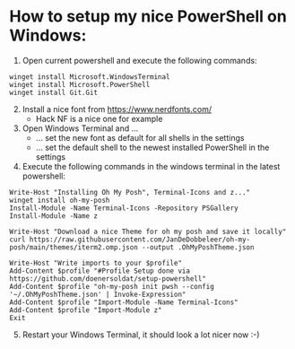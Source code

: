 # How to setup my nice PowerShell on Windows:
1. Open current powershell and execute the following commands:
```
winget install Microsoft.WindowsTerminal
winget install Microsoft.PowerShell
winget install Git.Git
```
2. Install a nice font from https://www.nerdfonts.com/
    - Hack NF is a nice one for example 
3. Open Windows Terminal and ...
    - ... set the new font as default for all shells in the settings
    - ... set the default shell to the newest installed PowerShell in the settings
4. Execute the following commands in the windows terminal in the latest powershell:
```
Write-Host "Installing Oh My Posh", Terminal-Icons and z..."
winget install oh-my-posh
Install-Module -Name Terminal-Icons -Repository PSGallery
Install-Module -Name z

Write-Host "Download a nice Theme for oh my posh and save it locally"
curl https://raw.githubusercontent.com/JanDeDobbeleer/oh-my-posh/main/themes/iterm2.omp.json --output .OhMyPoshTheme.json

Write-Host "Write imports to your $profile"
Add-Content $profile "#Profile Setup done via https://github.com/doenersoldat/setup-powershell"
Add-Content $profile "oh-my-posh init pwsh --config '~/.OhMyPoshTheme.json' | Invoke-Expression"
Add-Content $profile "Import-Module -Name Terminal-Icons"
Add-Content $profile "Import-Module z"
Exit
```
5. Restart your Windows Terminal, it should look a lot nicer now :-)
